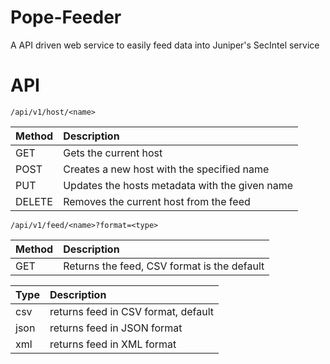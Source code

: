 # Pope-Feeder
A API driven web service to easily feed data into Juniper's SecIntel service

# API

```
/api/v1/host/<name>
```

| Method | Description |
|:-------|:----------------------|
| GET    | Gets the current host |
|POST    | Creates a new host with the specified name |
|PUT     | Updates the hosts metadata with the given name |
| DELETE | Removes the current host from the feed |

```
/api/v1/feed/<name>?format=<type>
```

| Method | Description |
|:-------|:-----------|
| GET | Returns the feed, CSV format is the default |

|Type| Description |
|:---|:-----|
| csv | returns feed in CSV format, default |
| json | returns feed in JSON format |
| xml | returns feed in XML format |

